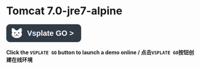 # Tomcat 7.0-jre7-alpine

<a href="https://www.vsplate.com/?docker-compose=https://github.com/vsplate/dcenvs/tomcat/7.0-jre7-alpine"><img alt="VSPLATE GO" src="https://raw.githubusercontent.com/vsplate/images/master/vsgo_btn.png" width="200px"></a>

**Click the `VSPLATE GO` button to launch a demo online / 点击`VSPLATE GO`按钮创建在线环境**